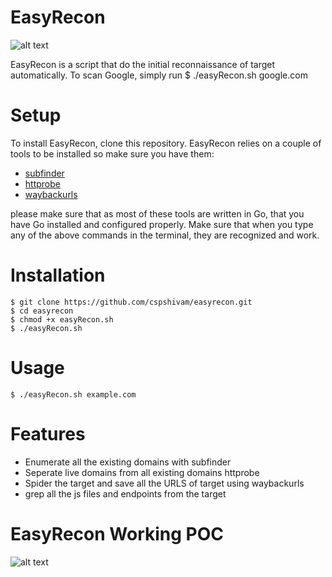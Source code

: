# EasyRecon
 
![alt text](https://github.com/cspshivam/easyrecon/blob/main/easy.JPG "easyrecon")

 EasyRecon is a script that do the initial reconnaissance of target automatically. To scan Google, simply run $ ./easyRecon.sh google.com


# Setup
 To install EasyRecon, clone this repository. EasyRecon relies on a couple of tools to be installed so make sure you have them:
    
 * [subfinder](https://github.com/projectdiscovery/subfinder)
 * [httprobe](https://github.com/tomnomnom/httprobe)
 * [waybackurls](https://github.com/tomnomnom/waybackurls)
 
 please make sure that as most of these tools are written in Go, that you have Go installed and configured properly. Make sure that when you type any of the above commands in the terminal, they are recognized and work.
 
# Installation
```console
$ git clone https://github.com/cspshivam/easyrecon.git
$ cd easyrecon
$ chmod +x easyRecon.sh
$ ./easyRecon.sh
```

# Usage
 ```console
$ ./easyRecon.sh example.com
```
# Features
* Enumerate all the existing domains with subfinder
* Seperate live domains from all existing domains httprobe
* Spider the target and save all the URLS of target using waybackurls
* grep all the js files and endpoints from the target

# EasyRecon Working POC
![alt text](https://github.com/cspshivam/easyrecon/blob/main/.working-pic-easyrecon.png "easyrecon-working")
